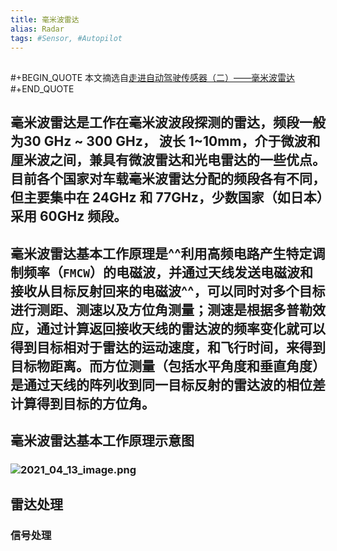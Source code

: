```yaml
---
title: 毫米波雷达
alias: Radar
tags: #Sensor, #Autopilot
---
```


## 
#+BEGIN_QUOTE
本文摘选自[走进自动驾驶传感器（二）——毫米波雷达](https://zhuanlan.zhihu.com/p/346374177)
#+END_QUOTE
## 毫米波雷达是工作在毫米波波段探测的雷达，频段一般为30 GHz ~ 300 GHz， 波长 1~10mm，介于微波和厘米波之间，兼具有微波雷达和光电雷达的一些优点。目前各个国家对车载毫米波雷达分配的频段各有不同，但主要集中在 24GHz 和 77GHz，少数国家（如日本）采用 60GHz 频段。
## 毫米波雷达基本工作原理是^^利用高频电路产生特定调制频率（`FMCW`）的电磁波，并通过天线发送电磁波和接收从目标反射回来的电磁波^^，可以同时对多个目标进行测距、测速以及方位角测量；**测速是根据多普勒效应**，通过计算返回接收天线的雷达波的频率变化就可以得到目标相对于雷达的运动速度，和飞行时间，来得到目标物距离。而**方位测量（包括水平角度和垂直角度）是通过天线的阵列收到同一目标反射的雷达波的相位差计算得到目标的方位角**。
## 毫米波雷达基本工作原理示意图
### ![2021_04_13_image.png](https://cdn.logseq.com/%2Fa0b43c4c-fb52-4b91-8ba3-1bb79959259b8e3acc23-f80f-4f54-b853-e3d4283f4a602021_04_13_image.png?Expires=4771878869&Signature=mlOJyXB3sNprIfoi7bsygCIEwPtMyn5~n30pMQsqV4W1r-k6UfJsbTIWg~ZZNGu4FZb0r-valvZ~xEq-6N0hxiynGPkzmZGzTmbQN0ewJZJyUBDNv3Kzbnv5DBAemOJRCNMuApd44Vfhgv3b9xb-Pt4M3lSBuY1L9~4dMt5MxY3tMNMVv34U4BrMoJkpKuggH4XAOs~QYmjj9047tYAk7KVA-FA7kdf9Cd9VrpG5oCWsWETLfn0KmwSoj9Q2tV6b-w7YBeIu-C5-qkBdanlgsobh~BVJSKb8W3BMMWGpDGS4Ut79SKYe738NsSaIVeOw3qghBw57YrLr5NibHLx8kg__&Key-Pair-Id=APKAJE5CCD6X7MP6PTEA)
## 雷达处理
### 信号处理
###
